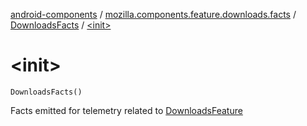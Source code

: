 [android-components](../../index.md) / [mozilla.components.feature.downloads.facts](../index.md) / [DownloadsFacts](index.md) / [&lt;init&gt;](./-init-.md)

# &lt;init&gt;

`DownloadsFacts()`

Facts emitted for telemetry related to [DownloadsFeature](#)

